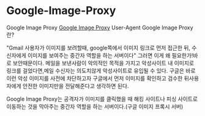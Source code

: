 # Google-Image-Proxy
Google Image Proxy
[Google Image Proxy](https://tomatohj.tistory.com/45)
User-Agent Google Image Proxy 란?

"Gmail 사용자가 이미지를 보려할때, google쪽에서 이미지 링크로 먼저 접근한 뒤, 수신자에게 이미지를 보여주는 중간자 역할을 하는 서버이다"
그러면 이게 왜 필요한가!바로 보안때문이다.
메일을 보낸사람이 악의적인 목적을 가지고 악성사이트 내 이미지로 링크를 걸었다면,메일 수신자는 의도치않게 악성사이트로 유입될 수 있다. 구글은 바로 이런 악성 이미지를 사전에 차단하고자 구글에서 먼저 이미지를 확인하고 검수한 뒤사용자에게 안전한 이미지만을 전달해준다고 생각하면 된다.

Google Image Proxy는 공격자가 이미지를 클릭했을 때 해킹 사이트나 피싱 사이트로 이동하는 것을 막아주는 중간자 역할을 하는 서버이다.(구글 이미지 프록시 서버)
